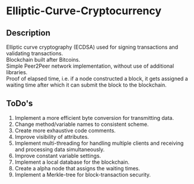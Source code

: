 # Elliptic-Curve-Cryptocurrency

## Description
Elliptic curve cryptography (ECDSA) used for signing transactions and validating transactions. \
Blockchain built after Bitcoins. \
Simple Peer2Peer network implementation, without use of additional libraries. \
Proof of elapsed time, i.e. if a node constructed a block, it gets assigned a waiting time after which it can submit the block to the blockchain. 

## ToDo's
1. Implement a more efficient byte conversion for transmitting data. 
2. Change method/variable names to consistent scheme. 
3. Create more exhaustive code comments.
4. Improve visibility of attributes.
5. Implement multi-threading for handling multiple clients and receiving and processing data simultaneously.
6. Improve constant variable settings.
7. Implement a local database for the blockchain.
8. Create a alpha node that assigns the waiting times.
9. Implement a Merkle-tree for block-transaction security.


